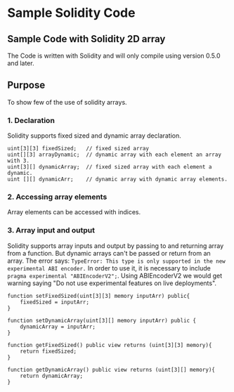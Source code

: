 # Sample Solidity Code

## Sample Code with Solidity 2D array

The Code is written with Solidity and will only compile using version 0.5.0 and later.

## Purpose

To show few of the use of solidity arrays.

### 1. Declaration

Solidity supports fixed sized and dynamic array declaration.

```Solidity
uint[3][3] fixedSized;   // fixed sized array
uint[][3] arrayDynamic;  // dynamic array with each element an array with 3.
uint[3][] dynamicArray;  // fixed sized array with each element a dynamic.
uint [][] dynamicArr;    // dynamic array with dynamic array elements.
```

### 2. Accessing array elements

Array elements can be accessed with indices.

### 3. Array input and output

Solidity supports array inputs and output by passing to and returning array from a function.
But dynamic arrays can't be passed or return from an array. The error says:
`TypeError: This type is only supported in the new experimental ABI encoder.`
In order to use it, it is necessary to include `pragma experimental "ABIEncoderV2";`. Using ABIEncoderV2 we would get warning saying "Do not use experimental features on live deployments".

```Solidity
function setFixedSized(uint[3][3] memory inputArr) public{
    fixedSized = inputArr;
}

function setDynamicArray(uint[3][] memory inputArr) public {
    dynamicArray = inputArr;
}

function getFixedSized() public view returns (uint[3][3] memory){
    return fixedSized;
}

function getDynamicArray() public view returns (uint[3][] memory){
    return dynamicArray;
}
```